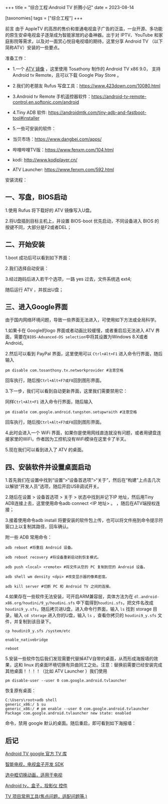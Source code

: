 +++
title = "综合工程:Android TV 折腾小记"
date = 2023-08-14

[taxonomies]
tags = ["综合工程"]
+++


前言 由于 AppleTV 的高昂的售价和普通电视盒子广告的泛滥，一台开源、多功能的原生安卓电视盒子逐渐成为智能家居的必备神器。出于对 IPTV、YouTube 和家庭影院等需求，以及对一面赏心悦目电视墙的期待，这里分享 Android TV （以下简称ATV）安装的一些要点。
<!-- more -->
准备工作：

- 1.一个  [ATV 镜像](https://pan.baidu.com/s/17eDDrf4WzWVmrc9hLw-c_w?pwd=a728) ，这里使用 Tosathony 制作的 Android TV x86 9.0， 支持 Android tv Remote，且可以下载 Google Play Store 。

- 2.我们的老朋友 Rufus 写盘工具：https://www.423down.com/10080.html

- 3.Android tv Remote 手机遥控器软件：https://android-tv-remote-control.en.softonic.com/android

- 4.Tiny ADB 软件: https://androidmtk.com/tiny-adb-and-fastboot-tool#installer

- 5.一些可安装的软件：

- 当贝市场：https://www.dangbei.com/apps/

- 哔哩哔哩TV版：https://www.fenxm.com/104.html

- kodi: http://www.kodiplayer.cn/

- ATV Launcher: https://www.fenxm.com/592.html

安装流程：

## 一、写盘，BIOS启动

1.使用 Rufus 将下载好的 ATV 镜像写入U盘。

2.将U盘插到目标主机上，并设置 BIOS-boot 优先启动，不同设备进入 BIOS 的按键不同，大部分是F2或者DEL；

## 二、开始安装

1.boot 成功后可以看到如下界面：

2.我们选择自动安装：

3.经过跑码后进入若干个选项，一路 yes 过去，文件系统选 ext4;

随后运行 ATV ，并拔出U盘；

## 三、进入Google界面

由于国内网络环境问题，导致一些界面无法进入，可使用如下方法或全局科学。

1.如果卡在 Google的logo 界面或者动画比较缓慢，或者重启后无法进入 ATV 界面，需要在``BIOS-Advanced-OS selection``中将其设置为Windows 8.X或者Android。

2.然后可以看到 PayPal 界面，这里使用可以 `Ctrl+Alt+F1` 进入命令行界面，随后输入

``pm disable com.tosanthony.tv.networkprovider #注意空格``

回车执行，随后按`Ctrl+Alt+F7或F8`回到图形界面。

3.下一步，我们可以看到自动更新界面，这里我们需要禁用它：

同样`Ctrl+Alt+F1` 进入命令行界面，随后输入

``pm disable com.google.android.tungsten.setupwraith #注意空格``

回车执行，随后按`Ctrl+Alt+F7或F8`回到图形界面。

4.此时会进入一个 WiFi 界面，如果你是使用网线直连就没有问题，或者用键盘连接家里的WiFi，作者因为工控机没有WiFi模块在这里卡了半天。

5.现在我们可以看到进入了 ATV 的桌面。

## 四、安装软件并设置桌面启动

1.首先我们在设置中找到“设置”>“设备首选项”>“关于”，然后在“构建”上点击几次以解锁“开发人员”选项，随后开启USB调试开关。

2.随后在设置 > 设备首选项 > 关于 > 状态中找到并记下IP 地址，然后用Tiny ADB连接上去，这里使用命令adb connect <IP 地址> 。 ，随后在ATV端授权连接；

3.接着使用命令adb install <path to android app.apk>将要安装的软件包上传，也可以将文件拖到命令提示符窗口上以复制其路径，回车确认。

附一些 ADB 常用命令：

```
adb reboot #将重启 Android 设备。

adb reboot recovery #将设备重新启动到恢复模式。

adb push <local> <remote> #将文件从您的 PC 复制到您的 Android 设备。

adb shell wm density <dpi> #改变显示器的像素密度。

adb kill server #切断 PC 和 Android TV 之间的连接。
```
4.如果存在一些软件无法安装，可开启ARM兼容层，具体方法为在 `dl.android-x86.org/houdini/9_y/houdini.sfs` 中下载得到`houdini.sfs`，把文件名改成`houdini9_y.sfs`，随后拷贝进U盘，进入命令行界面，输入 `ls` 找到 storage 目录，输入 `cd storage` 进入你的U盘，输入 `ls` ，查看你拷贝的 `houdini9_y.sfs` 文件，并复制到该目录下。

```
cp houdini9_y.sfs /system/etc

enable_nativebridge

reboot
```
5.安装一些软件包后我们发现需要代替掉ATV自带的桌面，从而形成海报墙的效果，这和 linux 的桌面环境切换有异曲同工之处。注意：替换前需要已经安装完成其他桌面！！！！（比如 ATV Launcher ）我们使用 

``pm disable-user --user 0 com.google.android.tvlauncher ``

恢复原有桌面：

```
C:\Users\root>adb shell
generic_x86:/ $ su
generic_x86:/ # pm enable --user 0 com.google.android.tvlauncher
Package com.google.android.tvlauncher new state: enabled
```

命令，禁用 google 默认的桌面。随后重启，即可看到如下海报墙：

## 后记

[Android TV google 官方 TV 库](https://github.com/googlesamples/leanback-showcase)


[智能电视，电视盒子开发 SDK](https://github.com/boxmate/tvframe)


[选中框切换动画，适用于电视](https://github.com/EZJasonBoy/FocusChangeAnimation)


[Android tv，盒子，投影仪 控件](https://github.com/FrozenFreeFall/Android-tv-widget)


[TV 项目常用工具(焦点问题，适配问题等.)](https://github.com/genius158/TVProjectUtils)

